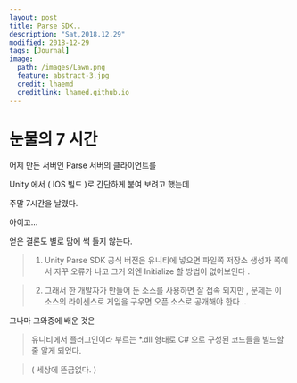 ```yaml
---
layout: post
title: Parse SDK..
description: "Sat,2018.12.29"
modified: 2018-12-29
tags: [Journal]
image:
  path: /images/Lawn.png
  feature: abstract-3.jpg
  credit: lhaemd
  creditlink: lhamed.github.io
---
```


# 눈물의 7 시간 
어제 만든 서버인 Parse 서버의 클라이언트를 

Unity 에서 ( IOS 빌드 )로 간단하게 붙여 보려고 했는데

주말 7시간을 날렸다. 

아이고...

얻은 결론도 별로 맘에 썩 들지 않는다. 

>1. Unity Parse SDK 공식 버전은 유니티에 넣으면 파일쪽 저장소 생성자 쪽에서 자꾸 오류가 나고 그거 외엔 
>Initialize 할 방법이 없어보인다 .

>2. 그래서 한 개발자가 만들어 둔 소스를 사용하면 잘 접속 되지만 , 문제는 이 소스의 라이센스로 게임을 구우면 
>오픈 소스로 공개해야 한다 .. 

그나마 그와중에 배운 것은 

> 유니티에서 플러그인이라 부르는 *.dll 형태로 C# 으로 구성된 코드들을 빌드할 줄 알게 되었다. 

>( 세상에 뜬금없다. )


